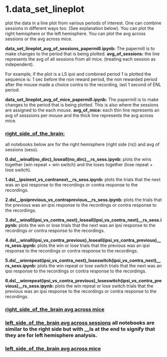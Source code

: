 # 1.data_set_lineplot
plot the data in a line plot from various periods of interest. One can combine sessions in different ways too. (See explanation below).
You can plot the right hemisphere or the left hemisphere. You can plot the avg across sessions or the avg across mice. 


**data_set_lineplot_avg_of_sessions_papermill.ipynb:**
The papermill is to make changes to the period that is being plotted. 
**avg_of_sessions:**
the line represents the avg of all sessions from all mice. (treating each session as independent).


For example, if the plot is a LS ipsi and combined period 1 is plotted the sequence is: 1 sec before the non reward period, the non rewarded period after the mouse made a choice contra to the recording, last 1 second of ENL period. 


**data_set_lineplot_avg_of_mice_papermill.ipynb:**
The papermill is to make changes to the period that is being plotted. 
This is also where the sessions are assigned to the each mouse. 
**avg_of_mice:**
each thin line represents an avg of sesssions per mouse and the thick line represents the avg across mice. 


### [right_side_of_the_brain:](https://github.com/gilmandelbaum/analysis-pipeline-for-photometry_ex/tree/master/Nb_data_set/data_set_calculations/right_side_of_the_brain/avg_of_sessions) 
all notebooks below are for the right hemisphere (right side (rs)) and avg of sessions (sess). 

**0.dsl__winall(no_dirc)_loseall(no_dirc)__rs_sess.ipynb:**
plots the wins together (win repeat + win switch) and the loses together (lose repeat + lose switch). 

**1.dsl__ipsinext_vs_contranext__rs_sess.ipynb:**
plots the trials that the next was an ipsi response to the recordings or contra response to the recordings.

**2.dsl__ipsiprevious_vs_contraprevious__rs_sess.ipynb:**
plots the trials that the previous was an ipsi response to the recordings or contra response to the recordings. 

**3.dsl__winall(ipsi_vs_contra_next)_loseall(ipsi_vs_contra_next)__rs_sess.ipynb:**
plots the win or lose trials that the next was an ipsi response to the recordings or contra response to the recordings. 

**4.dsl__winall(ipsi_vs_contra_previous)_loseall(ipsi_vs_contra_previous)__rs_sess.ipynb:**
plots the win or lose trials that the previous was an ipsi response to the recordings or contra response to the recordings. 

**5.dsl__winrepeat(ipsi_vs_contra_next)_loseswitch(ipsi_vs_contra_next)__rs_sess.ipynb:**
plots the win repeat or lose switch trials that the next was an ipsi response to the recordings or contra response to the recordings. 

**6.dsl__winrepeat(ipsi_vs_contra_previous)_loseswitch(ipsi_vs_contra_previous)__rs_sess.ipynb:**
plots the win repeat or lose switch trials that the previous was an ipsi response to the recordings or contra response to the recordings. 


### [right_side_of_the_brain avg across mice](https://github.com/gilmandelbaum/analysis-pipeline-for-photometry_ex/tree/master/Nb_data_set/data_set_calculations/left_side_of_the_brain/avg_of_mice)


### [left_side_of_the_brain avg across sessions](https://github.com/gilmandelbaum/analysis-pipeline-for-photometry_ex/tree/master/Nb_data_set/data_set_calculations/left_side_of_the_brain/avg_of_sessions) all notebooks are similar to the right side but with __ls at the end to signify that they are for left hemisphere analysis. 


### [left_side_of_the_brain avg across mice](https://github.com/gilmandelbaum/analysis-pipeline-for-photometry_ex/tree/master/Nb_data_set/data_set_calculations/left_side_of_the_brain/avg_of_mice)
